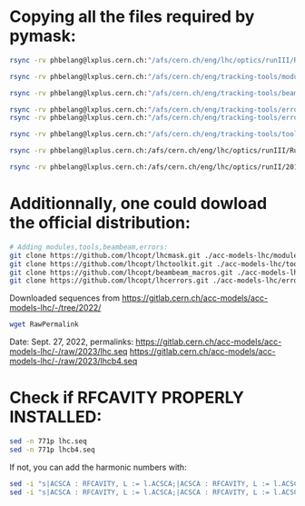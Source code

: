 

# Copying all the files required by pymask:

```bash
rsync -rv phbelang@lxplus.cern.ch:"/afs/cern.ch/eng/lhc/optics/runIII/RunIII_dev/2021_V6/PROTON/opticsfile.*" :/afs/cern.ch/eng/lhc/optics/runIII/RunIII_dev/2021_V6/PROTON/README ./acc-models-lhc/optics
```

```bash
rsync -rv phbelang@lxplus.cern.ch:"/afs/cern.ch/eng/tracking-tools/modules/*module*" ./acc-models-lhc/modules
```

```bash
rsync -rv phbelang@lxplus.cern.ch:"/afs/cern.ch/eng/tracking-tools/beambeam_macros/*.*" ./acc-models-lhc/beambeam_macros
```

```bash
rsync -rv phbelang@lxplus.cern.ch:"/afs/cern.ch/eng/tracking-tools/errors/LHC/*.*" ./acc-models-lhc/errors/LHC
rsync -rv phbelang@lxplus.cern.ch:"/afs/cern.ch/eng/tracking-tools/errors/HL-LHC/*.*" ./acc-models-lhc/errors/HL-LHC
```


```bash
rsync -rv phbelang@lxplus.cern.ch:"/afs/cern.ch/eng/tracking-tools/tools/*.*" ./acc-models-lhc/tools
```


```bash
rsync -rv phbelang@lxplus.cern.ch:/afs/cern.ch/eng/lhc/optics/runIII/RunIII_dev/IR7-Run3seqedit.madx ./acc-models-lhc/
```

```bash
rsync -rv phbelang@lxplus.cern.ch:/afs/cern.ch/eng/lhc/optics/runII/2018/toolkit/macro.madx :/afs/cern.ch/eng/lhc/optics/runII/2018/toolkit/myslice.madx ./acc-models-lhc/
```



# Additionnally, one could dowload the official distribution:
```bash
# Adding modules,tools,beambeam,errors:
git clone https://github.com/lhcopt/lhcmask.git ./acc-models-lhc/modules
git clone https://github.com/lhcopt/lhctoolkit.git ./acc-models-lhc/tools
git clone https://github.com/lhcopt/beambeam_macros.git ./acc-models-lhc/beambeam_macros
git clone https://github.com/lhcopt/lhcerrors.git ./acc-models-lhc/errors
```


Downloaded sequences from  https://gitlab.cern.ch/acc-models/acc-models-lhc/-/tree/2022/
```bash
wget RawPermalink
```

Date: Sept. 27, 2022, permalinks:
https://gitlab.cern.ch/acc-models/acc-models-lhc/-/raw/2023/lhc.seq
https://gitlab.cern.ch/acc-models/acc-models-lhc/-/raw/2023/lhcb4.seq

# Check if RFCAVITY PROPERLY INSTALLED:
```bash
sed -n 771p lhc.seq
sed -n 771p lhcb4.seq
```
If not, you can add the harmonic numbers with:
```bash
sed -i "s|ACSCA : RFCAVITY, L := l.ACSCA;|ACSCA : RFCAVITY, L := l.ACSCA, HARMON := HRF400;|" acc-models-lhc/lhc.seq
sed -i "s|ACSCA : RFCAVITY, L := l.ACSCA;|ACSCA : RFCAVITY, L := l.ACSCA, HARMON := HRF400;|" acc-models-lhc/lhcb4.seq
```